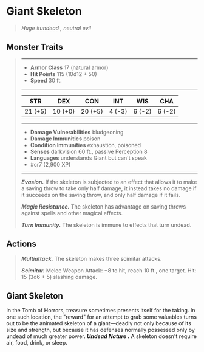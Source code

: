 # Giant Skeleton
>*Huge #undead , neutral evil*
## Monster Traits
>___
>- **Armor Class** 17 (natural armor)
>- **Hit Points** 115 (10d12 + 50)
>- **Speed** 30 ft.
>___
>|STR|DEX|CON|INT|WIS|CHA|
>|:---:|:---:|:---:|:---:|:---:|:---:|
>|21 (+5)|10 (+0)|20 (+5)|4 (-3)|6 (-2)|6 (-2)|
>___
>- **Damage Vulnerabilities** bludgeoning
>- **Damage Immunities** poison
>- **Condition Immunities** exhaustion, poisoned
>- **Senses** darkvision 60 ft., passive Perception 8
>- **Languages** understands Giant but can't speak
>- #cr7 (2,900 XP)
>___
>***Evasion.*** If the skeleton is subjected to an effect that allows it to make a saving throw to take only half damage, it instead takes no damage if it succeeds on the saving throw, and only half damage if it fails.  
>
>***Magic Resistance.*** The skeleton has advantage on saving throws against spells and other magical effects.  
>
>***Turn Immunity.*** The skeleton is immune to effects that turn undead.  
>
## Actions
>***Multiattack.*** The skeleton makes three scimitar attacks.  
>
>***Scimitar.*** Melee Weapon Attack: +8 to hit, reach 10 ft., one target. Hit: 15 (3d6 + 5) slashing damage.
## Giant Skeleton
In the Tomb of Horrors, treasure sometimes presents itself for the taking. In one such location, the "reward" for an attempt to grab some valuables turns out to be the animated skeleton of a giant—deadly not only because of its size and strength, but because it has defenses normally possessed only by undead of much greater power.
***Undead Nature .*** A skeleton doesn't require air, food, drink, or sleep.